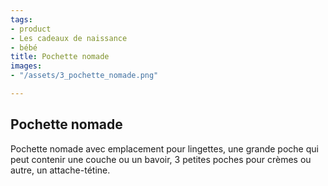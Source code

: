 ```yaml
---
tags:
- product
- Les cadeaux de naissance
- bébé
title: Pochette nomade
images:
- "/assets/3_pochette_nomade.png"

---
```

## Pochette nomade

Pochette nomade avec emplacement pour lingettes, une grande poche qui peut contenir une couche ou un bavoir, 3 petites poches pour crèmes ou autre, un attache-tétine.